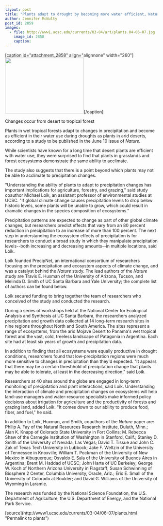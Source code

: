 ```yaml
---
layout: post
title: "Plants adapt to drought by becoming more water efficient, Nature study shows"
author: Jennifer McNulty
post_id: 2859
images:
  - file: http://www1.ucsc.edu/currents/03-04/art/plants.04-06-07.jpg
    image_id: 2858
    caption: 
---
```


[caption id="attachment_2858" align="alignnone" width="260"]<a href="http://localhost/mysite/wp-content/uploads/2004/06/plants.04-06-07.jpg"><img class="size-full wp-image-2858" src="http://localhost/mysite/wp-content/uploads/2004/06/plants.04-06-07.jpg" alt="" width="260" height="183" /></a>[/caption]
<p class="sectionheadblack">
  Changes occur from desert to tropical forest
</p>
<p>
  Plants in wet tropical forests adapt to changes in precipitation and become as efficient in their water use during droughts as plants in arid deserts, according to a study to be published in the June 10 issue of <i>Nature.</i>
</p>
<p>
  While scientists have known for a long time that desert plants are efficient with water use, they were surprised to find that plants in grasslands and forest ecosystems demonstrate the same ability to acclimate.
</p>
<p>
  The study also suggests that there is a point beyond which plants may not be able to acclimate to precipitation changes.<br>
</p>
<p>
  "Understanding the ability of plants to adapt to precipitation changes has important implications for agriculture, forestry, and grazing," said study coauthor Michael Loik, an assistant professor of environmental studies at UCSC. "If global climate change causes precipitation levels to drop below historic levels, some plants will be unable to grow, which could result in dramatic changes in the species composition of ecosystems."<br>
</p>
<p>
  Precipitation patterns are expected to change as part of other global climate changes, but researchers predict effects that vary from an 80 percent reduction in precipitation to an increase of more than 100 percent. The next step in understanding the ecosystem effects of precipitation is for researchers to conduct a broad study in which they manipulate precipitation levels--both increasing and decreasing amounts--in multiple locations, said Loik.<br>
</p>
<p>
  Loik founded PrecipNet, an international consortium of researchers focusing on the precipitation and ecosystem aspects of climate change, and was a catalyst behind the <i>Nature</i> study. The lead authors of the <i>Nature</i> study are Travis E. Huxman of the University of Arizona, Tucson, and Melinda D. Smith of UC Santa Barbara and Yale University; the complete list of authors can be found below.
</p>
<p>
  Loik secured funding to bring together the team of researchers who conceived of the study and conducted the research.<br>
</p>
<p>
  During a series of workshops held at the National Center for Ecological Analysis and Synthesis at UC Santa Barbara, the researchers analyzed precipitation and growth data collected at 14 long-term research sites in nine regions throughout North and South America. The sites represent a range of ecosystems, from the arid Mojave Desert to Panama's wet tropical forest and the vast, cold, treeless landscape of Patagonia in Argentina. Each site had at least six years of growth and precipitation data.<br>
</p>
<p>
  In addition to finding that all ecosystems were equally productive in drought conditions, researchers found that low-precipitation regions were much more sensitive to changes in precipitation than they'd expected. "It appears that there may be a certain threshhold of precipitation change that plants may be able to tolerate, at least in the decreasing direction," said Loik.<br>
</p>
<p>
  Researchers at 40 sites around the globe are engaged in long-term monitoring of precipitation and plant interactions, said Loik. Understanding the interaction of climate and precipitation changes on ecosystems will help land-use managers and water-resource specialists make informed policy decisions about irrigation for agriculture and the productivity of forests and grazing land, added Loik. "It comes down to our ability to produce food, fiber, and fuel," he said.<br>
</p>
<p>
  In addition to Loik, Huxman, and Smith, coauthors of the <i>Nature</i> paper are:<br>
  Philip A. Fay of the Natural Resources Research Institute, Duluth, Minn.; Alan K. Knapp of Colorado State University in Fort Collins; M. Rebecca Shaw of the Carnegie Institution of Washington in Stanford, Calif.; Stanley D. Smith of the University of Nevada, Las Vegas; David T. Tissue and John C. Zak of Texas Tech University in Lubbock; Jake F. Weltzin of the University of Tennessee in Knoxville; William T. Pockman of the University of New Mexico in Albuquerque; Osvaldo E. Sala of the University of Buenos Aires in Argentina; Brent M. Haddad of UCSC; John Harte of UC Berkeley; George W. Koch of Northern Arizona University in Flagstaff; Susan Schwinning of Biosphere 2 Center, Columbia University, Oracle, Ariz.; Eric E. Small of the University of Colorado at Boulder; and David G. Williams of the University of Wyoming in Laramie.<br>
</p>
<p>
  The research was funded by the National Science Foundation, the U.S. Department of Agriculture, the U.S. Department of Energy, and the National Park Service.<br>
</p>
[source](http://www1.ucsc.edu/currents/03-04/06-07/plants.html "Permalink to plants")
